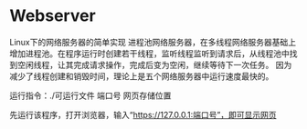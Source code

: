 # Webserver
Linux下的网络服务器的简单实现
进程池网络服务器，在多线程网络服务器基础上增加进程池。在程序运行时创建若干线程，监听线程监听到请求后，从线程池中找到空闲线程，让其完成请求操作，完成后变为空闲，继续等待下一次任务。
因为减少了线程创建和销毁时间，理论上是五个网络服务器中运行速度最快的。

运行指令：./可运行文件 端口号 网页存储位置

先运行该程序，打开浏览器，输入“https://127.0.0.1:端口号”，即可显示网页
